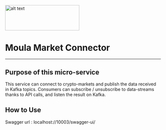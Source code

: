 <img alt="alt text" height="82.23" src="https://raw.githubusercontent.com/maukaim/MOULA-Project/master/moula-logo.png" width="240"/>

# Moula Market Connector
__________________________________________ 

## Purpose of this micro-service  

This service can connect to crypto-markets and publish the data received in Kafka topics.
Consumers can subscribe / unsubscribe to data-streams thanks to API calls, and listen the result on Kafka.


## How to Use  

Swagger url : localhost://10003/swagger-ui/  

